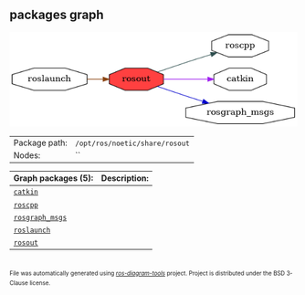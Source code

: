 <!--
File was automatically generated using 'ros-diagram-tools' project.
Project is distributed under the BSD 3-Clause license.
-->

## packages graph

[![rosout](rosout.png "rosout")](rosout.png)

|     |     |
| --- | --- |
| Package path: | `/opt/ros/noetic/share/rosout` |
| Nodes: | `` |


| Graph packages (5): | Description: |
| ------------------- | ------------ |
| [`catkin`](catkin.md) |  |
| [`roscpp`](roscpp.md) |  |
| [`rosgraph_msgs`](rosgraph_msgs.md) |  |
| [`roslaunch`](roslaunch.md) |  |
| [`rosout`](rosout.md) |  |


</br>
<font size="1">
File was automatically generated using <a href="https://github.com/anetczuk/ros-diagram-tools"><i>ros-diagram-tools</i></a> project.
Project is distributed under the BSD 3-Clause license.
</font>

